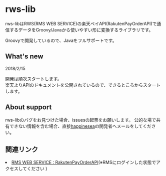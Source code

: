 # rws-lib
rws-libはRWS(RMS WEB SERVICE)の楽天ペイAPI(RakutenPayOrderAPI)で通信するデータをGroovy/Javaから使いやすい形に変換するライブラリです。

Groovyで開発しているので、Javaをフルサポートです。

## What's new
<dl>
  <dt>2018/2/15</dt>
  <dl>
    開発は順次スタートします。<br>楽天よりAPIのドキュメントを公開されているので、できるところからスタートします。
  </dl>

</dl>

## About support
rws-libのバグをお見つけた場合、issuesの起票をお願いします。
公的な場で共有できない情報を含む場合、直接<a href="https://github.com/happinesea">happinesea</a>の開発者へメールをしてください。

## 関連リンク
<li>
  <a href="https://webservice.rms.rakuten.co.jp/merchant-portal/view?contents=/ja/common/1-1_service_index/rakutenpayorderapi" target="_brank">RMS WEB SERVICE : RakutenPayOrderAPI</a>(※RMSにログインした状態でアクセスしてください 
)
</li>
